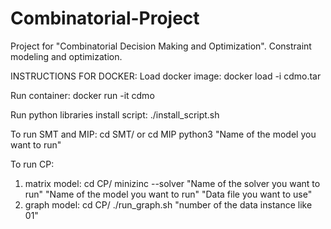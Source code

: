 # Combinatorial-Project
Project for "Combinatorial Decision Making and Optimization". Constraint modeling and optimization.

INSTRUCTIONS FOR DOCKER:
Load docker image:
docker load -i cdmo.tar

Run container:
docker run -it cdmo

Run python libraries install script:
./install_script.sh

To run SMT and MIP:
cd SMT/ or cd MIP 
python3 "Name of the model you want to run"

To run CP:
1) matrix model:
   cd CP/
   minizinc --solver "Name of the solver you want to run" "Name of the model you want to run" "Data file you want to use"
2) graph model:
   cd CP/
   ./run_graph.sh "number of the data instance like 01"
